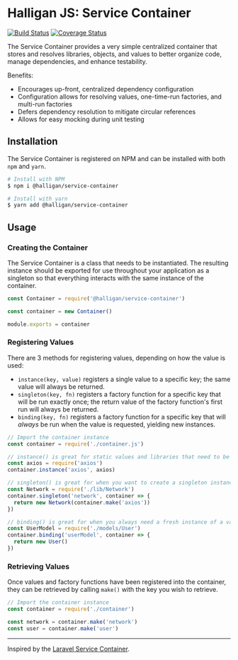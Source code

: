 # Halligan JS: Service Container

[![Build Status](https://travis-ci.com/halliganjs/service-container.svg?branch=master)](https://travis-ci.com/halliganjs/service-container)
[![Coverage Status](https://coveralls.io/repos/github/halliganjs/service-container/badge.svg?branch=master)](https://coveralls.io/github/halliganjs/service-container?branch=master)

The Service Container provides a very simple centralized container that stores and resolves libraries, objects, and values to better organize code, manage dependencies, and enhance testability.

Benefits:

- Encourages up-front, centralized dependency configuration
- Configuration allows for resolving values, one-time-run factories, and multi-run factories
- Defers dependency resolution to mitigate circular references
- Allows for easy mocking during unit testing

## Installation

The Service Container is registered on NPM and can be installed with both `npm` and `yarn`.

```sh
# Install with NPM
$ npm i @halligan/service-container

# Install with yarn
$ yarn add @halligan/service-container
```

## Usage

### Creating the Container

The Service Container is a class that needs to be instantiated. The resulting instance should be exported for use throughout your application as a singleton so that everything interacts with the same instance of the container.

```js
const Container = require('@halligan/service-container')

const container = new Container()

module.exports = container
```

### Registering Values

There are 3 methods for registering values, depending on how the value is used:

- `instance(key, value)` registers a single value to a specific key; the same value will always be returned.
- `singleton(key, fn)` registers a factory function for a specific key that will be run exactly once; the return value of the factory function's first run will always be returned.
- `binding(key, fn)` registers a factory function for a specific key that will _always_ be run when the value is requested, yielding new instances.

```js
// Import the container instance
const container = require('./container.js')

// instance() is great for static values and libraries that need to be shared, and that you never want more than one copy of
const axios = require('axios')
container.instance('axios', axios)

// singleton() is great for when you want to create a singleton instance, but it depends on something else in the container
const Network = require('./lib/Network')
container.singleton('network', container => {
  return new Network(container.make('axios'))
})

// binding() is great for when you always need a fresh instance of a value
const UserModel = require('./models/User')
container.binding('userModel', container => {
  return new User()
})
```

### Retrieving Values

Once values and factory functions have been registered into the container, they can be retrieved by calling `make()` with the key you wish to retrieve.

```js
// Import the container instance
const container = require('./container')

const network = container.make('network')
const user = container.make('user')
```

---

Inspired by the [Laravel Service Container](https://github.com/illuminate/container).
